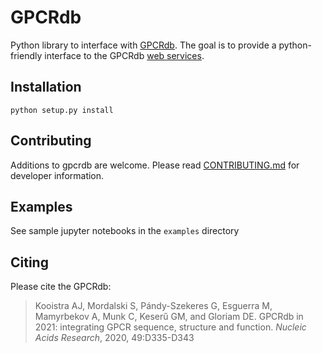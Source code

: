 # GPCRdb

Python library to interface with [GPCRdb](https://gpcrdb.org/). The goal is to
provide a python-friendly interface to the GPCRdb [web
services](https://docs.gpcrdb.org/web_services.html).


## Installation

    python setup.py install

## Contributing

Additions to gpcrdb are welcome. Please read [CONTRIBUTING.md](CONTRIBUTING.md)
for developer information.
## Examples

See sample jupyter notebooks in the `examples` directory

## Citing

Please cite the GPCRdb:

> Kooistra AJ, Mordalski S, Pándy-Szekeres G, Esguerra M, Mamyrbekov A, Munk C,
> Keserű GM, and Gloriam DE. GPCRdb in 2021: integrating GPCR sequence,
> structure and function. _Nucleic Acids Research_, 2020, 49:D335-D343